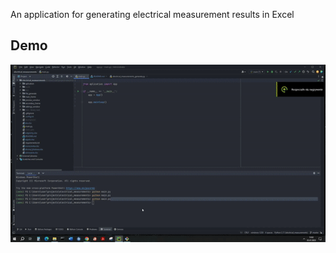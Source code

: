 An application for generating electrical measurement results in Excel

## Demo
![A](https://github.com/JakubPiecha/electrical_measurements/blob/master/demo.gif)

